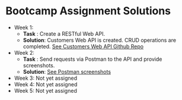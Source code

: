 # Bootcamp Assignment Solutions

- Week 1:
  - **Task** : Create a RESTful Web API.
  - **Solution**: Customers Web API is created. CRUD operations are completed. [See Customers Web API Github Repo](https://github.com/AKBANK-Patika-FullStack-Bootcamp/SedaDemir-Homeworks/tree/main/Homework1/CustomersWebAPI/CustomersWebAPI)
- Week 2:
  - **Task** : Send requests via Postman to the API and provide screenshots.
  - **Solution**: [See Postman screenshots](https://github.com/AKBANK-Patika-FullStack-Bootcamp/SedaDemir-Homeworks/tree/main/Homework2)
- Week 3: Not yet assigned
- Week 4: Not yet assigned
- Week 5: Not yet assigned
